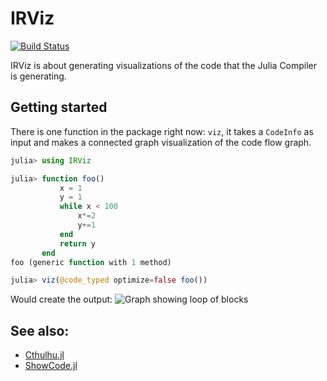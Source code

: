 # IRViz

[![Build Status](https://github.com/oxinabox/IRViz.jl/actions/workflows/CI.yml/badge.svg?branch=main)](https://github.com/oxinabox/IRViz.jl/actions/workflows/CI.yml?query=branch%3Amain)


IRViz is about generating visualizations of the code that the Julia Compiler is generating.

## Getting started
There is one function in the package right now: `viz`, it takes a `CodeInfo` as input and makes a connected graph visualization of the code flow graph.


```julia
julia> using IRViz

julia> function foo()
           x = 1
           y = 1
           while x < 100
               x*=2
               y+=1
           end
           return y
       end
foo (generic function with 1 method)

julia> viz(@code_typed optimize=false foo())
```
Would create the output:
![Graph showing loop of blocks](tests/refs/loop.png)

## See also:
 - [Cthulhu.jl](https://github.com/JuliaDebug/Cthulhu.jl)
 - [ShowCode.jl](https://github.com/tkf/ShowCode.jl)